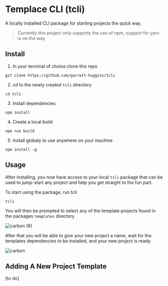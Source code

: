 # Templace CLI (tcli)

A locally installed CLI package for starting projects the quick way.

> Currently this project only supports the use of npm, support for yarn is on the way

## Install

1. In your terminal of choice clone this repo
```
git clone https://github.com/garrett-huggins/tcli
```
2. cd to the newly created `tcli` directory
```
cd tcli
```
3. Install dependencies
```
npm install
```
4. Create a local build
```
npm run build
```
5. Install globaly to use anywhere on your machine
```
npm install -g
```

## Usage

After installing, you now have access to your local `tcli` package that can be used to jump-start any project and help you get straight to the fun part.

To start using the package, run tcli
```
tcli
```
You will then be prompted to select any of the template projects found in the packages `templates` directory

![carbon (6)](https://github.com/garrett-huggins/tcli/assets/90536997/5ade64d1-cd0f-4ca1-aeb2-75c56ffec684)

After that you will be able to give your new project a name, wait for the templates dependencies to be installed, and your new project is ready.

![carbon](https://github.com/garrett-huggins/tcli/assets/90536997/4dae1570-254c-4362-ae87-587d529a7ea9)

## Adding A New Project Template

[to do]
